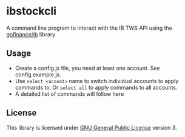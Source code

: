 ibstockcli
==========

A command line program to interact with the IB TWS API using the [gofinance/ib](https://github.com/gofinance/ib) library

Usage
-----

- Create a config.js file, you need at least one account.  See config.example.js.
- Use `select <acount>` name to switch individual accounts to apply commands to.  Or `select all` to apply commands to all accounts.
- A detailed list of commands will follow here

License
-------

This library is licensed under
[GNU General Public License](http://www.gnu.org/licenses/gpl.html)
version 3.
